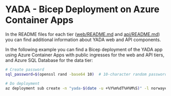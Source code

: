 # YADA - Bicep Deployment on Azure Container Apps

In the README files for each tier ([web/README.md](../../web/README.md) and [api/README.md](../../api/README.md)) you can find additional information about YADA web and API components.

In the following example you can find a Bicep deployment of the YADA app using Azure Container Apps with public ingresses for the web and API tiers, and Azure SQL Database for the data tier:

```bash
# Create password
sql_password=$(openssl rand -base64 10)  # 10-character random password

# Do deployment
az deployment sub create -n "yada-$(date -u +%Y%m%dT%H%M%S)" -l norwayeast -f ./main.bicep -p serverPassword=$sql_password
```
